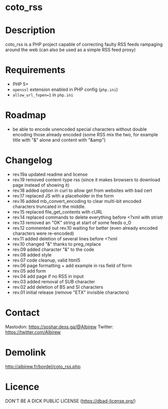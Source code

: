 # coto_rss



# Description
coto_rss is a PHP project capable of correcting faulty RSS feeds rampaging around the web (can also be used as a simple RSS feed proxy)

# Requirements
* PHP 5+
* `openssl` extension enabled in PHP config (`php.ini`)
* `allow_url_fopen=1` in `php.ini`

# Roadmap
* be able to encode unencoded special characters without double encoding those already encoded (some RSS mix the two, for example title with "&" alone and content with "&amp")

# Changelog
* rev.19a updated readme and license
* rev.19 removed content-type rss (since it makes browsers to download page instead of showing it)
* rev.18 added option in curl to allow get from websites with bad cert
* rev.17 replaced JS with a placeholder in the form
* rev.16 added mb_convert_encoding to clear multi-bit encoded characters truncated in the middle.
* rev.15 replaced file_get_contents with cURL
* rev.14 replaced commands to delete everything before <?xml with stristr
* rev.13 removed an "OK" string at start of some feeds o_O
* rev.12 commented out rev.10 waiting for better (even already encoded characters were re-encoded)
* rev.11 added deletion of several lines before <?xml
* rev.10 changed "&" thanks to preg_replace
* rev.09 added character "&" to the code
* rev.08 added style
* rev.07 code cleanup, valid html5
* rev.06 page formatting + add example in rss field of form
* rev.05 add form
* rev.04 add page if no RSS in input
* rev.03 added removal of SUB character
* rev.02 add deletion of BS and SI characters
* rev.01 initial release (remove "ETX" invisible characters)

# Contact
Mastodon: https://soshar.dess.ga/@Albirew
Twitter: https://twitter.com/Albirew

# Demolink
http://albirew.fr/bordel/coto_rss.php

# Licence
DON'T BE A DICK PUBLIC LICENSE (https://dbad-license.org/)

